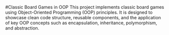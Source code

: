 #Classic Board Games in OOP
This project implements classic board games using Object-Oriented Programming (OOP) principles. It is designed to showcase clean code structure, reusable components, and the application of key OOP concepts such as encapsulation, inheritance, polymorphism, and abstraction.

